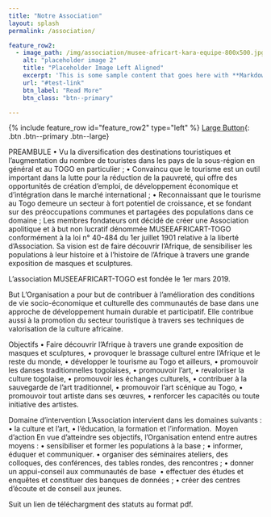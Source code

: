 ```yaml
---
title: "Notre Association"
layout: splash
permalink: /association/

feature_row2:
  - image_path: /img/association/musee-africart-kara-equipe-800x500.jpg
    alt: "placeholder image 2"
    title: "Placeholder Image Left Aligned"
    excerpt: 'This is some sample content that goes here with **Markdown** formatting. Left aligned with `type="left"`'
    url: "#test-link"
    btn_label: "Read More"
    btn_class: "btn--primary"

---
```



{% include feature_row id="feature_row2" type="left" %}
[Large Button](#link){: .btn .btn--primary .btn--large}

PREAMBULE
    • Vu la diversification des destinations touristiques et l’augmentation du nombre de touristes dans les pays de la sous-région en général et au TOGO en particulier ;
    • Convaincu que le tourisme est un outil important dans la lutte pour la réduction de la pauvreté, qui offre des opportunités de création d’emploi, de développement économique et d’intégration dans le marché international ;
    • Reconnaissant que le tourisme au Togo demeure un secteur à fort potentiel de croissance, et se fondant sur des préoccupations communes et partagées des populations dans ce domaine ;
Les membres fondateurs ont décidé de créer une Association apolitique et à but non lucratif dénommée MUSEEAFRICART-TOGO conformément à la loi n° 40-484 du 1er juillet 1901 relative à la liberté d’Association. Sa vision est de faire découvrir l’Afrique, de sensibiliser les populations à leur histoire et à l’histoire de l’Afrique à travers une grande exposition de masques et sculptures.

L’association  MUSEEAFRICART-TOGO est fondée le 1er mars 2019.

But
L’Organisation a pour but de contribuer à l’amélioration des conditions de vie socio-économique et culturelle des communautés de base dans une approche de développement humain durable et participatif. Elle contribue aussi à la promotion du secteur touristique à travers ses techniques de valorisation de la culture africaine.

Objectifs
    • Faire découvrir l’Afrique à travers une grande exposition de masques et sculptures,
    • provoquer le brassage culturel entre l’Afrique et le reste du monde,
    • développer le tourisme au Togo et ailleurs,
    • promouvoir les danses traditionnelles togolaises,
    • promouvoir l’art,
    • revaloriser la culture togolaise,
    • promouvoir les échanges culturels,
    • contribuer à la sauvegarde de l’art traditionnel,
    •  promouvoir l’art scénique au Togo,
    • promouvoir tout artiste dans ses œuvres,
    • renforcer les capacités ou toute initiative des artistes.

Domaine d’intervention
L’Association intervient dans les domaines suivants :
    • la culture et l’art,
    • l’éducation, la formation et l’information. 
Moyen d’action
 En vue d’atteindre ses objectifs, l’Organisation entend entre autres moyens :
    • sensibiliser et former les populations à la base ;
    • informer, éduquer et communiquer.
    • organiser des séminaires ateliers, des colloques, des conférences, des tables                                                 rondes, des rencontres ;
    • donner un appui-conseil aux communautés de base 
    • effectuer des études et enquêtes et constituer des banques de données ;
    • créer des centres d’écoute et de conseil aux jeunes. 

Suit un lien de téléchargment des statuts au format pdf.
